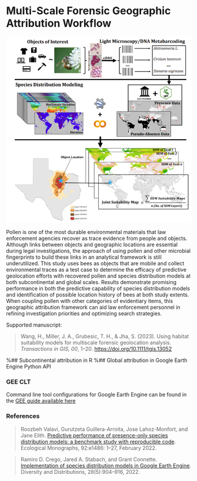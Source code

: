 # Multi-Scale Forensic Geographic Attribution Workflow

<img src='/images/workflow.png' width='700'/>

Pollen is one of the most durable environmental materials that law enforcement agencies recover as trace
evidence from people and objects. Although links between objects and geographic locations are essential
during legal investigations, the approach of using pollen and other microbial fingerprints to build these links
in an analytical framework is still underutilized. This study uses bees as objects that are mobile and collect
environmental traces as a test case to determine the efficacy of predictive geolocation efforts with recovered
pollen and species distribution models at both subcontinental and global scales. Results demonstrate promising
performance in both the predictive capability of species distribution models and identification of possible
location history of bees at both study extents. When coupling pollen with other categories of evidentiary items,
this geographic attribution framework can aid law enforcement personnel in refining investigation priorities
and optimizing search strategies.

Supported manuscript: 
> Wang, H., Miller, J. A., Grubesic, T. H., & Jha, S. (2023). Using habitat suitability models for multiscale forensic geolocation analysis. *Transactions in GIS, 00*, 1–20. <a href=https://doi.org/10.1111/tgis.13052>https://doi.org/10.1111/tgis.13052</a>

%## Subcontinental attribution in R
%## Global attribution in Google Earth Engine Python API

### GEE CLT
Command line tool configurations for Google Earth Engine can be found in the <a href=https://developers.google.com/earth-engine/guides/command_line>GEE guide available here</a>

### References
> Roozbeh Valavi, Gurutzeta Guillera-Arroita, Jose Lahoz-Monfort, and Jane Elith. <a href=https://esajournals.onlinelibrary.wiley.com/doi/full/10.1002/ecm.1486>Predictive performance
of presence-only species distribution models: a benchmark study with reproducible code</a>. Ecological
Monographs, 92:e1486: 1–27, February 2022.

> Ramiro D. Crego, Jared A. Stabach, and Grant Connette. <a href=https://onlinelibrary.wiley.com/doi/pdf/10.1111/ddi.13491>Implementation of species distribution models in Google Earth Engine</a>. Diversity and Distributions, 28(5):904–916, 2022. 



